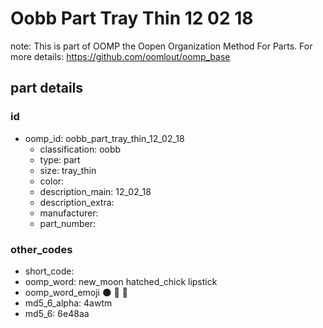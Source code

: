 # Oobb Part Tray Thin 12 02 18  

note: This is part of OOMP the Oopen Organization Method For Parts. For more details: https://github.com/oomlout/oomp_base

##  part details





### id
* oomp_id: oobb_part_tray_thin_12_02_18
  * classification: oobb
  * type: part
  * size: tray_thin
  * color: 
  * description_main: 12_02_18
  * description_extra: 
  * manufacturer: 
  * part_number: 

### other_codes
* short_code: 
* oomp_word: new_moon hatched_chick lipstick
* oomp_word_emoji :new_moon: :hatched_chick: :lipstick:
* md5_6_alpha: 4awtm
* md5_6: 6e48aa